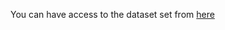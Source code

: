 You can have access to the dataset set from <a href="https://drive.google.com/file/d/1QWqC997ollkulpRo6k3UcuSjSSgwghnI/view?usp=sharing">here</a>
